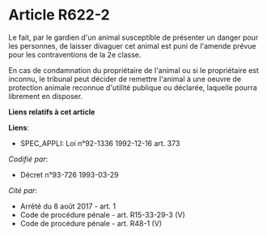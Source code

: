# Article R622-2

Le fait, par le gardien d'un animal susceptible de présenter un danger pour les personnes, de laisser divaguer cet animal est
puni de l'amende prévue pour les contraventions de la 2e classe.

En cas de condamnation du propriétaire de l'animal ou si le propriétaire est inconnu, le tribunal peut décider de remettre
l'animal à une oeuvre de protection animale reconnue d'utilité publique ou déclarée, laquelle pourra librement en disposer.

**Liens relatifs à cet article**

**Liens**:

  - SPEC_APPLI: Loi n°92-1336 1992-12-16 art. 373

_Codifié par_:

  - Décret n°93-726 1993-03-29

_Cité par_:

  - Arrêté du 8 août 2017 - art. 1
  - Code de procédure pénale - art. R15-33-29-3 (V)
  - Code de procédure pénale - art. R48-1 (V)
